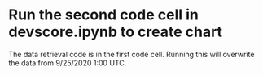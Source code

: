 # Run the second code cell in devscore.ipynb to create chart

The data retrieval code is in the first code cell. Running this will overwrite the data from 9/25/2020 1:00 UTC. 